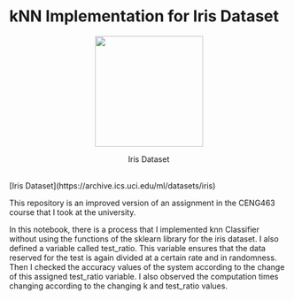 # kNN Implementation for Iris Dataset

<p align="center">
  <img width="195" height="200" src="https://user-images.githubusercontent.com/74237094/196553611-166838ba-9519-435c-a4ec-801979117055.png">
</p>
<p align="center">
  Iris Dataset
</p>

<br/>
[Iris Dataset](https://archive.ics.uci.edu/ml/datasets/iris)

<br/>

This repository is an improved version of an assignment in the CENG463 course that I took at the university. 


In this notebook, there is a process that I implemented knn Classifier without using the functions of the sklearn library for the iris dataset. 
I also defined a variable called test_ratio. This variable ensures that the data reserved for the test is again divided at a certain rate and in randomness. 
Then I checked the accuracy values of the system according to the change of this assigned test_ratio variable. 
I also observed the computation times changing according to the changing k and test_ratio values.




